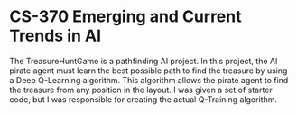 # CS-370 Emerging and Current Trends in AI

The TreasureHuntGame is a pathfinding AI project. In this project, the AI pirate agent must learn the best possible path to find the treasure by using a Deep Q-Learning algorithm. This algorithm allows the pirate agent to find the treasure from any position in the layout. I was given a set of starter code, but I was responsible for creating the actual Q-Training algorithm.
